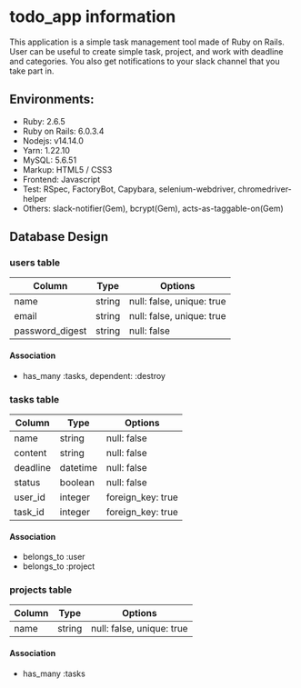 # todo_app information

This application is a simple task management tool made of Ruby on Rails.
User can be useful to create simple task, project, and work with deadline and categories.
You also get notifications to your slack channel that you take part in.

## Environments:

  * Ruby: 2.6.5
  * Ruby on Rails: 6.0.3.4
  * Nodejs: v14.14.0
  * Yarn: 1.22.10
  * MySQL: 5.6.51
  * Markup: HTML5 / CSS3
  * Frontend: Javascript
  * Test: RSpec, FactoryBot, Capybara, selenium-webdriver, chromedriver-helper
  * Others: slack-notifier(Gem), bcrypt(Gem), acts-as-taggable-on(Gem)

## Database Design

### users table

| Column             | Type                | Options                    |
|--------------------|---------------------|----------------------------|
| name               | string              | null: false, unique: true  |
| email              | string              | null: false, unique: true  |
| password_digest    | string              | null: false                |

#### Association

- has_many :tasks, dependent: :destroy

### tasks table

| Column             | Type                | Options                    |
|--------------------|---------------------|----------------------------|
| name               | string              | null: false                |
| content            | string              | null: false                |
| deadline           | datetime            | null: false                |
| status             | boolean             | null: false                |
| user_id            | integer             | foreign_key: true          |
| task_id            | integer             | foreign_key: true          |


#### Association

- belongs_to :user
- belongs_to :project

### projects table

| Column             | Type                | Options                         |
|--------------------|---------------------|---------------------------------|
| name               | string              | null: false, unique: true       |

#### Association

- has_many :tasks

